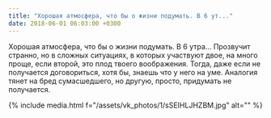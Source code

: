 ```yaml
---
title: "Хорошая атмосфера, что бы о жизни подумать. В 6 ут..."
date: 2018-06-01 06:03:00 +0300
---
```


Хорошая атмосфера, что бы о жизни подумать. В 6 утра... Прозвучит странно, но в сложных ситуациях, в которых участвуют двое, на много проще, если второй, это плод твоего воображения. Тогда, даже если не получается договориться, хотя бы, знаешь что у него на уме. Аналогия тянет на бред сумасшедшего, но другую, просто, придумать не получается.

{% include media.html f="/assets/vk_photos/1/sSEIHLJHZBM.jpg" alt="" %}
